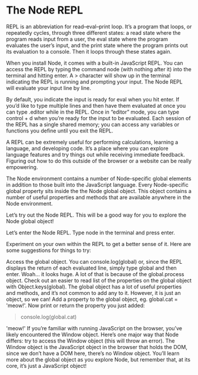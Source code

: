 # The Node REPL

REPL is an abbreviation for read–eval–print loop. It’s a program that loops, or repeatedly cycles, through three different states: a read state where the program reads input from a user, the eval state where the program evaluates the user’s input, and the print state where the program prints out its evaluation to a console. Then it loops through these states again.

When you install Node, it comes with a built-in JavaScript REPL. You can access the REPL by typing the command node (with nothing after it) into the terminal and hitting enter. A > character will show up in the terminal indicating the REPL is running and prompting your input. The Node REPL will evaluate your input line by line.

By default, you indicate the input is ready for eval when you hit enter. If you’d like to type multiple lines and then have them evaluated at once you can type .editor while in the REPL. Once in “editor” mode, you can type control + d when you’re ready for the input to be evaluated. Each session of the REPL has a single shared memory; you can access any variables or functions you define until you exit the REPL.

A REPL can be extremely useful for performing calculations, learning a language, and developing code. It’s a place where you can explore language features and try things out while receiving immediate feedback. Figuring out how to do this outside of the browser or a website can be really empowering.

The Node environment contains a number of Node-specific global elements in addition to those built into the JavaScript language. Every Node-specific global property sits inside the the Node global object. This object contains a number of useful properties and methods that are available anywhere in the Node environment.

Let’s try out the Node REPL. This will be a good way for you to explore the Node global object!

Let’s enter the Node REPL. Type node in the terminal and press enter.

Experiment on your own within the REPL to get a better sense of it. Here are some suggestions for things to try:

Access the global object. You can console.log(global) or, since the REPL displays the return of each evaluated line, simply type global and then enter.
Woah… it looks huge. A lot of that is because of the global.process object. Check out an easier to read list of the properties on the global object with Object.keys(global).
The global object has a lot of useful properties and methods, and it’s not common to add any to it. However, it is just an object, so we can! Add a property to the global object, eg. global.cat = 'meow!'.
Now print or return the property you just added:

> console.log(global.cat)

'meow!'
If you’re familiar with running JavaScript on the browser, you’ve likely encountered the Window object. Here’s one major way that Node differs: try to access the Window object (this will throw an error). The Window object is the JavaScript object in the browser that holds the DOM, since we don’t have a DOM here, there’s no Window object.
You’ll learn more about the global object as you explore Node, but remember that, at its core, it’s just a JavaScript object!
